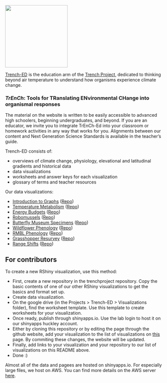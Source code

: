 <img src="/assets/img/logo.png" width="200px" height="200px">

[Trench-ED](https://trench-ed.trenchproject.com/) is the education arm of the [Trench Project](https://www.trenchproject.com/), dedicated to thinking beyond air temperature to understand how organisms experience climate change.

### *TrEnCh*: Tools for TRanslating ENvironmental CHange into organismal responses

The material on the website is written to be easily accessible to advanced high schoolers, beginning undergraduates, and beyond. If you are an educator, we invite you to integrate TrEnCh-Ed into your classroom or homework activities in any way that works for you. Alignments between our content and Next Generation Science Standards is available in the teacher’s guide. 

Trench-ED consists of:
* overviews of climate change, physiology, elevational and latitudinal gradients and historical data
* data visualizations
* worksheets and answer keys for each visualization
* glossary of terms and teacher resources

Our data visualizations: 
* [Introduction to Graphs](https://huckley.shinyapps.io/Introduction-to-Graphs/) ([Repo](https://github.com/trenchproject/Introduction-to-Graphs))
* [Temperature Metabolism](https://insectphenology.ml/Climate-Change-Metabolism/) ([Repo](https://github.com/trenchproject/Climate-Change-Metabolism))
* [Energy Budgets](https://huckley.shinyapps.io/RShiny_ButterflyAdvanced/) ([Repo](https://github.com/trenchproject/RShiny_ButterflyAdvanced))
* [Robomussels](https://huckley.shinyapps.io/ClimateBiology/) ([Repo](https://github.com/trenchproject/RShiny_robomussels))
* [Butterfly Museum Specimens](https://huckley.shinyapps.io/butterflies/) ([Repo](https://github.com/trenchproject/butterflies))
* [Wildflower Phenology](https://huckley.shinyapps.io/PlantPhenology/) ([Repo](https://github.com/trenchproject/RShiny_PlantPhenology))
* [RMBL Phenology](https://huckley.shinyapps.io/RShiny_RMBL-phenology/) ([Repo](https://github.com/trenchproject/RShiny_RMBL-phenology))
* [Grasshopper Resurvey](https://huckley.shinyapps.io/grasshoppers/) ([Repo](https://github.com/HuckleyLab/RShinyGrasshopper))
* [Range Shifts](https://huckley.shinyapps.io/RShiny_RangeShifts/) ([Repo](https://github.com/trenchproject/RShiny_RangeShifts))

## For contributors
To create a new RShiny visualization, use this method:
* First, create a new repository in the trenchproject repository. Copy the basic contents of one of our other RShiny visualizations to get the basics and format set up.
* Create data visualization.
* On the google drive (in the Projects > Trench-ED > Visualizations folder), find the worksheet template. Use this template to create worksheets for your visualization.
* Once ready, publish through shinyapps.io. Use the lab login to host it on our shinyapps huckley account.
* Either by cloning this repository or by editing the page through the github website, add your visualization to the list of visualizations on [this](https://github.com/trench-ed/trench-ed.github.io/blob/master/_posts/2020-01-07-RShiny.md) page. By commiting these changes, the website will be updated.
* Finally, add links to your visualization and your repository to our list of visualizations on this README above.
* Done :)

Almost all of the data and pagees are hosted on shinyapps.io. For especially large files, we host on AWS. You can find more details on the AWS server [here](https://github.com/trenchproject/R-Docker-Server).
